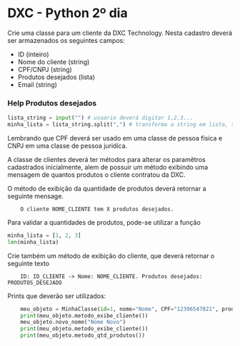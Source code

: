 # DXC - Python 2º dia
Crie uma classe para um cliente da DXC Technology. Nesta cadastro deverá ser armazenados os seguintes campos:
* ID (inteiro)
* Nome do cliente (string)
* CPF/CNPJ (string)
* Produtos desejados (lista)
* Email (string)

### Help Produtos desejados
```python
lista_string = input("") # usuario deverá digitar 1,2,3...
minha_lista = lista_string.split(",") # transforma a string em lista, separando por virgula
```

Lembrando que CPF deverá ser usado em uma classe de pessoa física e CNPJ em uma classe de pessoa juridíca.

A classe de clientes deverá ter métodos para alterar os paramêtros cadastrados inicialmente, alem de possuir um método exibindo uma mensagem de quantos produtos o cliente contratou da DXC.

O método de exibição da quantidade de produtos deverá retornar a seguinte mensage.

```text
    O cliente NOME_CLIENTE tem X produtos desejados.
```

Para validar a quantidades de produtos, pode-se utilizar a função 
```python
minha_lista = [1, 2, 3]
len(minha_lista)
```

Crie também um método de exibição do cliente, que deverá retornar o seguinte texto

```text
    ID: ID_CLIENTE -> Nome: NOME_CLIENTE. Produtos desejados: PRODUTOS_DESEJADO
```

Prints que deverão ser utilizados:

```python
    meu_objeto = MinhaClasse(id=1, nome="Nome", CPF="12396547821", produtos=[1,2,3], email="teste@teste.com")
    print(meu_objeto.metodo_exibe_cliente())
    meu_objeto.novo_nome("Nome Novo")
    print(meu_objeto.metodo_exibe_cliente())
    print(meu_objeto.metodo_qtd_produtos())
```